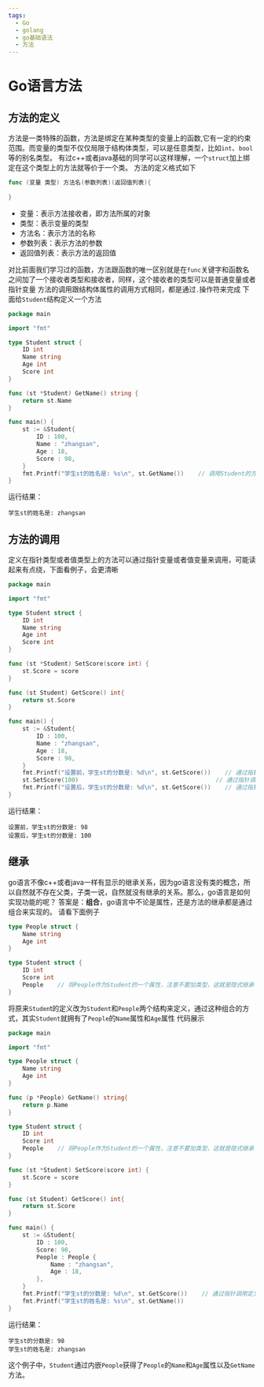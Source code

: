 ```yaml
---
tags:
  - Go
  - golang
  - go基础语法
  - 方法
---
```


# **Go语言方法**

## **方法的定义**
方法是一类特殊的函数，方法是绑定在某种类型的变量上的函数,它有一定的约束范围。而变量的类型不仅仅局限于结构体类型，可以是任意类型，比如`int`、`bool`等的别名类型。
有过c++或者java基础的同学可以这样理解，一个`struct`加上绑定在这个类型上的方法就等价于一个类。
方法的定义格式如下

```go
func (变量 类型) 方法名(参数列表)(返回值列表){
    
}   
```

- 变量：表示方法接收者，即方法所属的对象
- 类型：表示变量的类型
- 方法名：表示方法的名称
- 参数列表：表示方法的参数
- 返回值列表：表示方法的返回值

对比前面我们学习过的函数，方法跟函数的唯一区别就是在`func`关键字和函数名之间加了一个接收者类型和接收者，同样，这个接收者的类型可以是普通变量或者指针变量
方法的调用跟结构体属性的调用方式相同，都是通过`.`操作符来完成
下面给`Student`结构定义一个方法
```go
package main

import "fmt"

type Student struct {
    ID int
    Name string
    Age int
    Score int
}

func (st *Student) GetName() string {
    return st.Name
}

func main() {
    st := &Student{
        ID : 100,
        Name : "zhangsan",
        Age : 18,
        Score : 98,
    }
    fmt.Printf("学生st的姓名是: %s\n", st.GetName())    // 调用Student的方法GetName
}
```
运行结果：
```
学生st的姓名是: zhangsan
```

## **方法的调用**
定义在指针类型或者值类型上的方法可以通过指针变量或者值变量来调用，可能读起来有点绕，下面看例子，会更清晰
```go
package main

import "fmt"

type Student struct {
    ID int
    Name string
    Age int
    Score int
}

func (st *Student) SetScore(score int) {
    st.Score = score
}

func (st Student) GetScore() int{
    return st.Score
}

func main() {
    st := &Student{
        ID : 100,
        Name : "zhangsan",
        Age : 18,
        Score : 98,
    }
    fmt.Printf("设置前，学生st的分数是: %d\n", st.GetScore())    // 通过指针调用定义在值类型的方法GetScore
    st.SetScore(100)                                       // 通过指针调用定义在指针类型上的方法
    fmt.Printf("设置后，学生st的分数是: %d\n", st.GetScore())    // 通过指针调用定义在值类型的方法GetScore
}   
```
运行结果：
```
设置前，学生st的分数是: 98
设置后，学生st的分数是: 100
```
## **继承**
go语言不像c++或者java一样有显示的继承关系，因为go语言没有类的概念，所以自然就不存在父类，子类一说，自然就没有继承的关系。那么，go语言是如何实现功能的呢？
答案是：**组合**，go语言中不论是属性，还是方法的继承都是通过组合来实现的。
请看下面例子
```go
type People struct {
    Name string
    Age int
}

type Student struct {
    ID int
    Score int
    People    // 将People作为Student的一个属性，注意不要加类型，这就是隐式继承
}
```
将原来`Studen`t的定义改为`Student`和`People`两个结构来定义，通过这种组合的方式，其实`Student`就拥有了`People`的`Name`属性和`Age`属性
代码展示
```go
package main

import "fmt"

type People struct {
    Name string
    Age int
}

func (p *People) GetName() string{
    return p.Name
}

type Student struct {
    ID int
    Score int
    People    // 将People作为Student的一个属性，注意不要加类型，这就是隐式继承
}

func (st *Student) SetScore(score int) {
    st.Score = score
}

func (st Student) GetScore() int{
    return st.Score
}

func main() {
    st := &Student{
        ID : 100,
        Score: 98,
        People : People {
            Name : "zhangsan",
            Age : 18,
        },
    }
    fmt.Printf("学生st的分数是: %d\n", st.GetScore())    // 通过指针调用定义在值类型的方法GetScore                                         // 通过指针调用定义在指针类型上的方法
    fmt.Printf("学生st的姓名是: %s\n", st.GetName())
}
```
运行结果：
```
学生st的分数是: 98
学生st的姓名是: zhangsan
```
这个例子中，`Student`通过内嵌`People`获得了`People`的`Name`和`Age`属性以及`GetName`方法。








